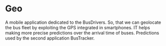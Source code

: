 # Geo

A mobile application dedicated to the BusDrivers. So, that we can geolocate the bus fleet by exploiting the GPS integrated in smartphones.
IT helps making more precise predictions over the arrival time of buses. Predictions used by the second application BusTracker.
